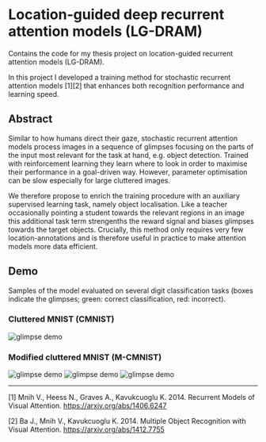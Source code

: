 # Location-guided deep recurrent attention models (LG-DRAM)

Contains the code for my thesis project on location-guided recurrent attention models (LG-DRAM). 

In this project I developed a training method for stochastic recurrent attention models [1][2] that enhances both recognition performance and learning speed.

## Abstract

Similar to how humans direct their gaze, stochastic recurrent attention models process images in a sequence of glimpses focusing on the parts of the input most relevant for the task at hand, e.g. object detection. Trained with reinforcement learning they learn where to look in order to maximise their performance in a goal-driven way. However, parameter optimisation can be slow especially for large cluttered images.

We therefore propose to enrich the training procedure with an auxiliary supervised learning task, namely object localisation. Like a teacher occasionally pointing a student towards the relevant regions in an image this additional task term strengenths the reward signal and biases glimpses towards the target objects. Crucially, this method only requires very few location-annotations and is therefore useful in practice to make attention models more data efficient.


## Demo

Samples of the model evaluated on several digit classification tasks (boxes indicate the glimpses; green: correct classification, red: incorrect).

### Cluttered MNIST (CMNIST)
![glimpse demo](https://github.com/PrincipalComponent/ram/blob/master/figures/mnih2014/cluttered60x60_6glimpses/cluttered_demo.gif)

### Modified cluttered MNIST (M-CMNIST)
![glimpse demo](https://github.com/PrincipalComponent/ram/blob/master/figures/cluttered_var/cluttered_var100x10_4-20.gif)
![glimpse demo](https://github.com/PrincipalComponent/ram/blob/master/figures/cluttered_var/200x200_conv_4-50.gif)
![glimpse demo](https://github.com/PrincipalComponent/ram/blob/master/figures/cluttered_var/200x200_conv_20-100.gif)

---

[1] Mnih V., Heess N., Graves A., Kavukcuoglu K. 2014. Recurrent Models of Visual Attention. https://arxiv.org/abs/1406.6247

[2] Ba J., Mnih V., Kavukcuoglu K. 2014. Multiple Object Recognition with Visual Attention. https://arxiv.org/abs/1412.7755
